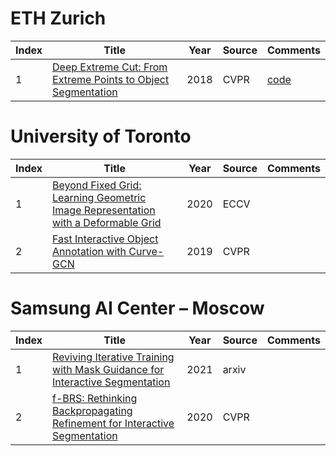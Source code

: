 # ETH Zurich
|Index|Title|Year|Source|Comments|
|----|----|----|----|----|
|1|[Deep Extreme Cut: From Extreme Points to Object Segmentation](https://arxiv.org/pdf/1711.09081.pdf)|2018|CVPR|[code](https://cvlsegmentation.github.io/dextr/#downloads)|

# University of Toronto
|Index|Title|Year|Source|Comments|
|----|----|----|----|----|
|1|[Beyond Fixed Grid: Learning Geometric Image Representation with a Deformable Grid](https://arxiv.org/pdf/2008.09269.pdf)|2020|ECCV||
|2|[Fast Interactive Object Annotation with Curve-GCN](https://arxiv.org/pdf/1903.06874.pdf)|2019|CVPR||

# Samsung AI Center – Moscow
|Index|Title|Year|Source|Comments|
|----|----|----|----|----|
|1|[Reviving Iterative Training with Mask Guidance for Interactive Segmentation](https://arxiv.org/pdf/2102.06583.pdf)|2021|arxiv||
|2|[f-BRS: Rethinking Backpropagating Refinement for Interactive Segmentation](https://arxiv.org/pdf/2001.10331.pdf)|2020|CVPR||
